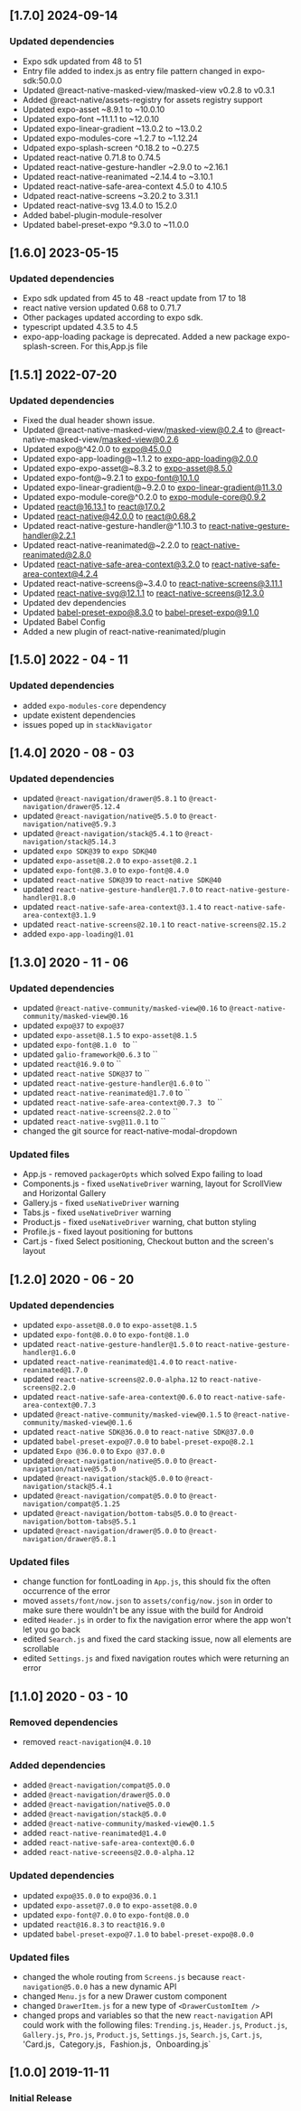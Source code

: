 ## [1.7.0] 2024-09-14

### Updated dependencies

- Expo sdk updated from 48 to 51
- Entry file added to index.js as entry file pattern changed in expo-sdk:50.0.0
- Updated @react-native-masked-view/masked-view v0.2.8 to v0.3.1
- Added @react-native/assets-registry for assets registry support
- Updated expo-asset ~8.9.1 to ~10.0.10
- Updated expo-font ~11.1.1 to ~12.0.10
- Updated expo-linear-gradient ~13.0.2 to ~13.0.2
- Updated expo-modules-core ~1.2.7 to ~1.12.24
- Udpated expo-splash-screen ^0.18.2 to ~0.27.5
- Updated react-native 0.71.8 to 0.74.5
- Updated react-native-gesture-handler ~2.9.0 to ~2.16.1
- Updated react-native-reanimated ~2.14.4 to ~3.10.1
- Updated react-native-safe-area-context 4.5.0 to 4.10.5
- Udpated react-native-screens ~3.20.2 to 3.31.1
- Updated react-native-svg 13.4.0 to 15.2.0
- Added babel-plugin-module-resolver
- Updated babel-preset-expo ^9.3.0 to ~11.0.0

## [1.6.0] 2023-05-15

### Updated dependencies

- Expo sdk updated from 45 to 48
  -react update from 17 to 18
- react native version updated 0.68 to 0.71.7
- Other packages updated according to expo sdk.
- typescript updated 4.3.5 to 4.5
- expo-app-loading package is deprecated. Added a new package expo-splash-screen. For this,App.js file

## [1.5.1] 2022-07-20

### Updated dependencies

- Fixed the dual header shown issue.
- Updated @react-native-masked-view/masked-view@0.2.4 to @react-native-masked-view/masked-view@0.2.6
- Updated expo@^42.0.0 to expo@45.0.0
- Updated expo-app-loading@~1.1.2 to expo-app-loading@2.0.0
- Updated expo-expo-asset@~8.3.2 to expo-asset@8.5.0
- Updated expo-font@~9.2.1 to expo-font@10.1.0
- Updated expo-linear-gradient@~9.2.0 to expo-linear-gradient@11.3.0
- Updated expo-module-core@^0.2.0 to expo-module-core@0.9.2
- Updated react@16.13.1 to react@17.0.2
- Updated react-native@42.0.0 to react@0.68.2
- Updated react-native-gesture-handler@^1.10.3 to react-native-gesture-handler@2.2.1
- Updated react-native-reanimated@~2.2.0 to react-native-reanimated@2.8.0
- Updated react-native-safe-area-context@3.2.0 to react-native-safe-area-context@4.2.4
- Updated react-native-screens@~3.4.0 to react-native-screens@3.11.1
- Updated react-native-svg@12.1.1 to react-native-screens@12.3.0
- Updated dev dependencies
- Updated babel-preset-expo@8.3.0 to babel-preset-expo@9.1.0
- Updated Babel Config
- Added a new plugin of react-native-reanimated/plugin

## [1.5.0] 2022 - 04 - 11

### Updated dependencies

- added `expo-modules-core` dependency
- update existent dependencies
- issues poped up in `stackNavigator`

## [1.4.0] 2020 - 08 - 03

### Updated dependencies

- updated `@react-navigation/drawer@5.8.1` to `@react-navigation/drawer@5.12.4`
- updated `@react-navigation/native@5.5.0` to `@react-navigation/native@5.9.3`
- updated `@react-navigation/stack@5.4.1` to `@react-navigation/stack@5.14.3`
- updated `expo SDK@39` to `expo SDK@40`
- updated `expo-asset@8.2.0` to `expo-asset@8.2.1`
- updated `expo-font@8.3.0` to `expo-font@8.4.0`
- updated `react-native SDK@39` to `react-native SDK@40`
- updated `react-native-gesture-handler@1.7.0` to `react-native-gesture-handler@1.8.0`
- updated `react-native-safe-area-context@3.1.4` to `react-native-safe-area-context@3.1.9`
- updated `react-native-screens@2.10.1` to `react-native-screens@2.15.2`
- added `expo-app-loading@1.01`

## [1.3.0] 2020 - 11 - 06

### Updated dependencies

- updated `@react-native-community/masked-view@0.16` to `@react-native-community/masked-view@0.16`
- updated `expo@37` to `expo@37`
- updated `expo-asset@8.1.5` to `expo-asset@8.1.5`
- updated `expo-font@8.1.0 ` to ``
- updated `galio-framework@0.6.3` to ``
- updated `react@16.9.0` to ``
- updated `react-native SDK@37` to ``
- updated `react-native-gesture-handler@1.6.0` to ``
- updated `react-native-reanimated@1.7.0` to ``
- updated `react-native-safe-area-context@0.7.3 ` to ``
- updated `react-native-screens@2.2.0` to ``
- updated `react-native-svg@11.0.1` to ``
- changed the git source for react-native-modal-dropdown

### Updated files

- App.js - removed `packagerOpts` which solved Expo failing to load
- Components.js - fixed `useNativeDriver` warning, layout for ScrollView and Horizontal Gallery
- Gallery.js - fixed `useNativeDriver` warning
- Tabs.js - fixed `useNativeDriver` warning
- Product.js - fixed `useNativeDriver` warning, chat button styling
- Profile.js - fixed layout positioning for buttons
- Cart.js - fixed Select positioning, Checkout button and the screen's layout

## [1.2.0] 2020 - 06 - 20

### Updated dependencies

- updated `expo-asset@8.0.0` to `expo-asset@8.1.5`
- updated `expo-font@8.0.0` to `expo-font@8.1.0`
- updated `react-native-gesture-handler@1.5.0` to `react-native-gesture-handler@1.6.0`
- updated `react-native-reanimated@1.4.0` to `react-native-reanimated@1.7.0`
- updated `react-native-screens@2.0.0-alpha.12` to `react-native-screens@2.2.0`
- updated `react-native-safe-area-context@0.6.0` to `react-native-safe-area-context@0.7.3`
- updated `@react-native-community/masked-view@0.1.5` to `@react-native-community/masked-view@0.1.6`
- updated `react-native SDK@36.0.0` to `react-native SDK@37.0.0`
- updated `babel-preset-expo@7.0.0` to `babel-preset-expo@8.2.1`
- updated `Expo @36.0.0` to `Expo @37.0.0`
- updated `@react-navigation/native@5.0.0` to `@react-navigation/native@5.5.0`
- updated `@react-navigation/stack@5.0.0` to `@react-navigation/stack@5.4.1`
- updated `@react-navigation/compat@5.0.0` to `@react-navigation/compat@5.1.25`
- updated `@react-navigation/bottom-tabs@5.0.0` to `@react-navigation/bottom-tabs@5.5.1`
- updated `@react-navigation/drawer@5.0.0` to `@react-navigation/drawer@5.8.1`

### Updated files

- change function for fontLoading in `App.js`, this should fix the often occurrence of the error
- moved `assets/font/now.json` to `assets/config/now.json` in order to make sure there wouldn't be any issue with the build for Android
- edited `Header.js` in order to fix the navigation error where the app won't let you go back
- edited `Search.js` and fixed the card stacking issue, now all elements are scrollable
- edited `Settings.js` and fixed navigation routes which were returning an error

## [1.1.0] 2020 - 03 - 10

### Removed dependencies

- removed `react-navigation@4.0.10`

### Added dependencies

- added `@react-navigation/compat@5.0.0`
- added `@react-navigation/drawer@5.0.0`
- added `@react-navigation/native@5.0.0`
- added `@react-navigation/stack@5.0.0`
- added `@react-native-community/masked-view@0.1.5`
- added `react-native-reanimated@1.4.0`
- added `react-native-safe-area-context@0.6.0`
- added `react-native-screeens@2.0.0-alpha.12`

### Updated dependencies

- updated `expo@35.0.0` to `expo@36.0.1`
- updated `expo-asset@7.0.0` to `expo-asset@8.0.0`
- updated `expo-font@7.0.0` to `expo-font@8.0.0`
- updated `react@16.8.3` to `react@16.9.0`
- updated `babel-preset-expo@7.1.0` to `babel-preset-expo@8.0.0`

### Updated files

- changed the whole routing from `Screens.js` because `react-navigation@5.0.0` has a new dynamic API
- changed `Menu.js` for a new Drawer custom component
- changed `DrawerItem.js` for a new type of `<DrawerCustomItem />`
- changed props and variables so that the new `react-navigation` API could work with the following files: `Trending.js`, `Header.js`, `Product.js`, `Gallery.js`, `Pro.js`, `Product.js`, `Settings.js`, `Search.js`, `Cart.js`, 'Card.js`, `Category.js`, `Fashion.js`, `Onboarding.js`

## [1.0.0] 2019-11-11

### Initial Release
